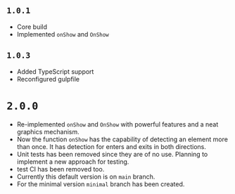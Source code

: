 ## `1.0.1`
- Core build
- Implemented `onShow` and `OnShow`

## `1.0.3`
- Added TypeScript support
- Reconfigured gulpfile

# `2.0.0`
- Re-implemented `onShow` and `OnShow` with powerful features and a neat graphics mechanism.
- Now the function `onShow` has the capability of detecting an element more than once. It has detection for enters and exits in both directions.
- Unit tests has been removed since they are of no use. Planning to implement a new approach for testing.
- test CI has been removed too.
- Currently this default version is on `main` branch.
- For the minimal version `minimal` branch has been created.